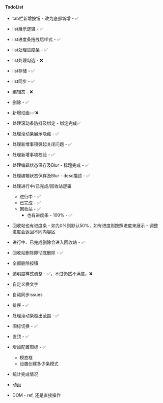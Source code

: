 #### TodoList
* tab栏新增按钮 - 改为底部新增 - ✅
* list展示逻辑 - ✅
* list进度条拖拽后样式 - ✅
* list处理进度条 - ✅
* list处理勾选 - ❌
* list存储 - ✅
* list同步 - ✅
* 编辑态 - ❌
* 删除 - ✅
* 新增动画-✅❌



* 处理滚动条防抖及绑定 - 绑定完成✅
* 处理滚动条展示隐藏 - ✅
* 处理新增事项弹起关闭问题 - ✅
* 处理新增事项校验 - ✅
* 处理编辑状态保存及Blur - 标题完成 - ✅
* 处理编辑状态保存及Blur - desc描述 - ✅
* 处理进行中/已完成/回收站逻辑
  * 进行中 - ✅
  * 已完成 - ✅
  * 回收站 - ✅
    * 也有进度条 - 100%  - ✅
* 回收站也有进度条 - 如为0%则默认50%，如有进度则按照进度来展示 - 调整进度会返回不同内容区
* 进行中、已完成删除会进入回收站 - ✅
* 回收站删除即彻底删除 - ✅
* 全部删除按钮
* 透明度样式调整 - ✅，不过仍然不满意，❌
* 自定义换文字
* 自动同步issues
* 排序 - ✅



* 处理滚动条超出范围 - ✅
* 图标切换 - ✅
* 置顶 - ✅
* 增加配置图标 - ✅
  * 模态框
  * 设置创建多少条模式



* 统计完成情况





* 动画
* DOM  - ref, 还是直接操作

